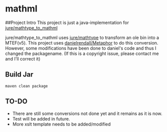 # mathml
##Project Intro
This project is just a java-implementation for [jure/mathtype_to_mathml](https://github.com/jure/mathtype_to_mathml)

jure/mathtype_to_mathml uses [jure/mathtype](https://github.com/jure/mathtype) to transform an ole bin into a MTEF(v5).
This project uses [danielrendall/Metaphor](https://github.com/danielrendall/Metaphor) to do this conversion.
However, some modifications have been done to daniel's code and thus I changed the packagename.
(If this is a copyright issue, please contact me and I'll correct it)

## Build Jar
`maven clean package`

## TO-DO
* There are still some conversions not done yet and it remains as it is now.
* Test will be added in future.
* More xslt template needs to be added/modified
